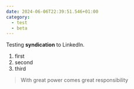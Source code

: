 ```yaml
---
date: 2024-06-06T22:39:51.546+01:00
category:
  - test
  - beta
---
```


Testing **syndication** to LinkedIn.

1. first
2. second
3. third

> With great power comes great responsibility
